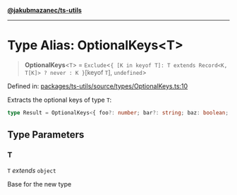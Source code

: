 [**@jakubmazanec/ts-utils**](../README.md)

---

# Type Alias: OptionalKeys\<T\>

> **OptionalKeys**\<`T`\> =
> `Exclude`\<`{ [K in keyof T]: T extends Record<K, T[K]> ? never : K }`\[keyof `T`\], `undefined`\>

Defined in:
[packages/ts-utils/source/types/OptionalKeys.ts:10](https://github.com/jakubmazanec/tools/blob/acfa246dbb1035f65efb7fa114167a3cbefca108/packages/ts-utils/source/types/OptionalKeys.ts#L10)

Extracts the optional keys of type `T`:

```TypeScript
type Result = OptionalKeys<{ foo?: number; bar?: string; baz: boolean; }>; // `typeof Result` is `'foo' | 'bar`
```

## Type Parameters

### T

`T` _extends_ `object`

Base for the new type
